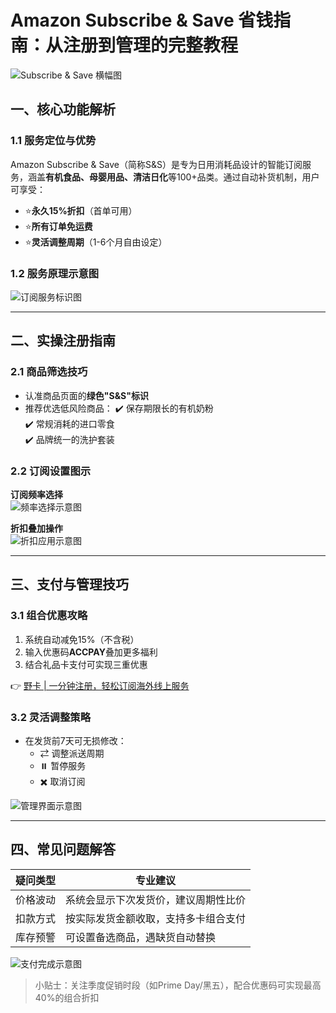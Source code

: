 # Amazon Subscribe & Save 省钱指南：从注册到管理的完整教程

![Subscribe & Save 横幅图](https://bbtdd.com/wp-content/uploads/img/82838583.webp)

## 一、核心功能解析
### 1.1 服务定位与优势
Amazon Subscribe & Save（简称S&S）是专为日用消耗品设计的智能订阅服务，涵盖**有机食品、母婴用品、清洁日化**等100+品类。通过自动补货机制，用户可享受：
- ⭐️**永久15%折扣**（首单可用）
- ⭐️**所有订单免运费**
- ⭐️**灵活调整周期**（1-6个月自由设定）

### 1.2 服务原理示意图
![订阅服务标识图](https://bbtdd.com/wp-content/uploads/img/44274299355612.webp)

---

## 二、实操注册指南
### 2.1 商品筛选技巧
- 认准商品页面的**绿色"S&S"标识**
- 推荐优选低风险商品：
  ✔️ 保存期限长的有机奶粉  
  ✔️ 常规消耗的进口零食  
  ✔️ 品牌统一的洗护套装

### 2.2 订阅设置图示
**订阅频率选择**  
![频率选择示意图](https://bbtdd.com/wp-content/uploads/img/4779741645287706.webp)

**折扣叠加操作**  
![折扣应用示意图](https://bbtdd.com/wp-content/uploads/img/4561121629628236.webp)

---

## 三、支付与管理技巧
### 3.1 组合优惠攻略
1. 系统自动减免15%（不含税）
2. 输入优惠码**ACCPAY**叠加更多福利
3. 结合礼品卡支付可实现三重优惠

👉 [野卡 | 一分钟注册，轻松订阅海外线上服务](https://bbtdd.com/yeka)

### 3.2 灵活调整策略
- 在发货前7天可无损修改：
  - ⇄  调整派送周期
  - ⏸️ 暂停服务
  - ✖️ 取消订阅

![管理界面示意图](https://bbtdd.com/wp-content/uploads/img/095442619071414.webp)

---

## 四、常见问题解答
| 疑问类型 | 专业建议 |
|---------|----------|
| 价格波动 | 系统会显示下次发货价，建议周期性比价 |
| 扣款方式 | 按实际发货金额收取，支持多卡组合支付 |
| 库存预警 | 可设置备选商品，遇缺货自动替换 |

![支付完成示意图](https://bbtdd.com/wp-content/uploads/img/6115061104817.webp)

> 小贴士：关注季度促销时段（如Prime Day/黑五），配合优惠码可实现最高40%的组合折扣